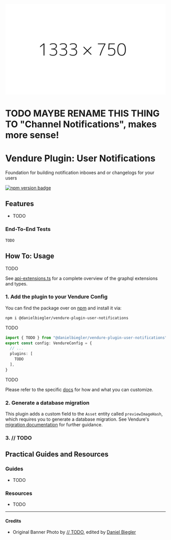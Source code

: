 ![Banner Image](https://raw.githubusercontent.com/DanielBiegler/bieglers-vendure-plugins/master/packages/user-notifications/assets/thumbnail_16x9.jpeg)

# TODO MAYBE RENAME THIS THING TO "Channel Notifications", makes more sense!

# Vendure Plugin: User Notifications

Foundation for building notification inboxes and or changelogs for your users

<a href="https://www.npmjs.com/package/@danielbiegler/vendure-plugin-user-notifications" target="_blank">
  <img src="https://badge.fury.io/js/@danielbiegler%2Fvendure-plugin-user-notifications.svg" alt="npm version badge" height="18">
</a>

## Features

- TODO

### End-To-End Tests

```
TODO
```

## How To: Usage

TODO

See [api-extensions.ts](https://github.com/DanielBiegler/bieglers-vendure-plugins/blob/master/packages/user-notifications/src/api/api-extensions.ts) for a complete overview of the graphql extensions and types.

### 1. Add the plugin to your Vendure Config

You can find the package over on [npm](https://www.npmjs.com/package/@danielbiegler/vendure-plugin-user-notifications) and install it via:

```bash
npm i @danielbiegler/vendure-plugin-user-notifications
```

TODO

```ts
import { TODO } from "@danielbiegler/vendure-plugin-user-notifications";
export const config: VendureConfig = {
  // ...
  plugins: [
    TODO
  ],
}
```

TODO

Please refer to the specific [docs](https://github.com/DanielBiegler/bieglers-vendure-plugins/blob/master/packages/user-notifications/src/types.ts) for how and what you can customize.

### 2. Generate a database migration

This plugin adds a custom field to the `Asset` entity called `previewImageHash`, which requires you to generate a database migration. See Vendure's [migration documentation](https://docs.vendure.io/guides/developer-guide/migrations/) for further guidance.

### 3. // TODO

## Practical Guides and Resources

### Guides

- TODO

### Resources

- TODO

---

#### Credits

- Original Banner Photo by [// TODO](#), edited by [Daniel Biegler](https://www.danielbiegler.de/)
